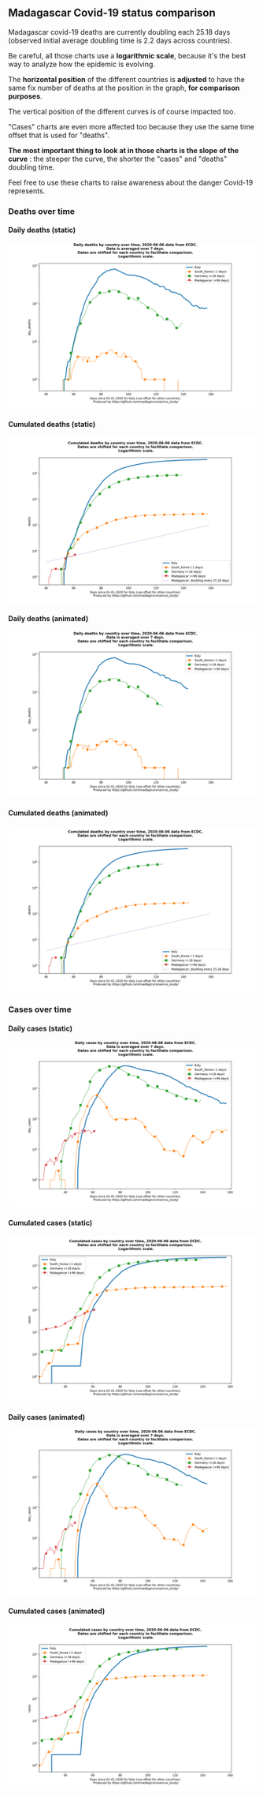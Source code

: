 ## Madagascar Covid-19 status comparison 

Madagascar covid-19 deaths are currently doubling each 25.18 days (observed initial average doubling time is 2.2 days across countries).



Be careful, all those charts use a **logarithmic scale**, because it's the best way to analyze how the epidemic is evolving.
 
The **horizontal position** of the different countries is **adjusted** to have the same fix number of deaths at the position in the graph, **for comparison purposes**.

The vertical position of the different curves is of course impacted too.

"Cases" charts are even more affected too because they use the same time offset that is used for "deaths".

**The most important thing to look at in those charts is the slope of the curve** : the steeper the curve, the shorter the "cases" and "deaths" doubling time.

Feel free to use these charts to raise awareness about the danger Covid-19 represents. 


 
### Deaths over time
 
#### Daily deaths (static)
![Madagascar covid-19 daily deaths static chart](https://raw.githubusercontent.com/madlag/coronavirus_study/master/notebooks/graphs/2020-06-06/countries/Madagascar/2020-06-06_Madagascar_day_deaths.png "Madagascar covid-19 day_deaths static chart")   
 
#### Cumulated deaths (static)
![Madagascar covid-19 cumulated deaths static chart](https://raw.githubusercontent.com/madlag/coronavirus_study/master/notebooks/graphs/2020-06-06/countries/Madagascar/2020-06-06_Madagascar_deaths.png "Madagascar covid-19 deaths static chart")   
 
#### Daily deaths (animated)
![Madagascar covid-19 daily deaths animated chart](https://raw.githubusercontent.com/madlag/coronavirus_study/master/notebooks/graphs/2020-06-06/countries/Madagascar/2020-06-06_Madagascar_day_deaths.gif "Madagascar covid-19 day_deaths animated chart")   
 
#### Cumulated deaths (animated)
![Madagascar covid-19 cumulated deaths animated chart](https://raw.githubusercontent.com/madlag/coronavirus_study/master/notebooks/graphs/2020-06-06/countries/Madagascar/2020-06-06_Madagascar_deaths.gif "Madagascar covid-19 deaths animated chart")   

 
### Cases over time
 
#### Daily cases (static)
![Madagascar covid-19 daily cases static chart](https://raw.githubusercontent.com/madlag/coronavirus_study/master/notebooks/graphs/2020-06-06/countries/Madagascar/2020-06-06_Madagascar_day_cases.png "Madagascar covid-19 day_cases static chart")   
 
#### Cumulated cases (static)
![Madagascar covid-19 cumulated cases static chart](https://raw.githubusercontent.com/madlag/coronavirus_study/master/notebooks/graphs/2020-06-06/countries/Madagascar/2020-06-06_Madagascar_cases.png "Madagascar covid-19 cases static chart")   
 
#### Daily cases (animated)
![Madagascar covid-19 daily cases animated chart](https://raw.githubusercontent.com/madlag/coronavirus_study/master/notebooks/graphs/2020-06-06/countries/Madagascar/2020-06-06_Madagascar_day_cases.gif "Madagascar covid-19 day_cases animated chart")   
 
#### Cumulated cases (animated)
![Madagascar covid-19 cumulated cases animated chart](https://raw.githubusercontent.com/madlag/coronavirus_study/master/notebooks/graphs/2020-06-06/countries/Madagascar/2020-06-06_Madagascar_cases.gif "Madagascar covid-19 cases animated chart")   

